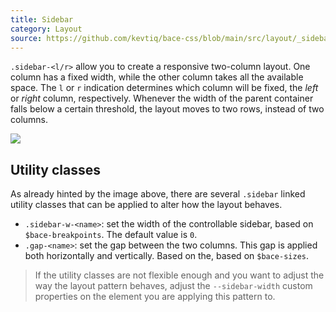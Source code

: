 ```yaml
---
title: Sidebar
category: Layout
source: https://github.com/kevtiq/bace-css/blob/main/src/layout/_sidebar.scss
---
```


`.sidebar-<l/r>` allow you to create a responsive two-column layout. One column has a fixed width, while the other column takes all the available space. The `l` or `r` indication determines which column will be fixed, the _left_ or _right_ column, respectively. Whenever the width of the parent container falls below a certain threshold, the layout moves to two rows, instead of two columns.

![](/img/sidebar.png)

## Utility classes

As already hinted by the image above, there are several `.sidebar` linked utility classes that can be applied to alter how the layout behaves.

- `.sidebar-w-<name>`: set the width of the controllable sidebar, based on `$bace-breakpoints`. The default value is `0`.
- `.gap-<name>`: set the gap between the two columns. This gap is applied both horizontally and vertically. Based on the, based on `$bace-sizes`.

> If the utility classes are not flexible enough and you want to adjust the way the layout pattern behaves, adjust the `--sidebar-width` custom properties on the element you are applying this pattern to.
